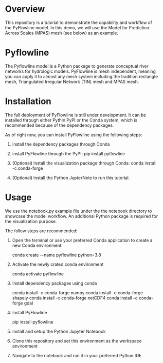 # Overview 
This repository is a tutorial to demonstrate the capability and workflow of the PyFlowline model. In this demo, we will use the Model for Prediction Across Scales (MPAS) mesh (see below) as an example.

# Pyflowline
The Pyflowline model is a Python package to generate conceptual river networks for hydrologic models. PyFlowline is mesh independent, meaning you can apply it to almost any mesh system including the tradition rectangle mesh, Triangulated Irregular Network (TIN) mesh and MPAS mesh.


# Installation
The full deployment of PyFlowline is still under development. It can be installed through either Pythin PyPI or the Conda system, which is recommended because of the dependency packages.

As of right now, you can install PyFlowline using the following steps:

1. install the dependency packages through Conda 


2. install PyFlowline through the PyPI:
    pip install pyflowline

3. (Optional) Install the visualization package through Conda:
    conda install -c conda-forge

4. (Optional) Install the Python JupterNote to run this tutorial.


# Usage
We use the notebook.py example file under the the notebook directory to showcase the model workflow.
An additional Python package is required for the visualization purpose. 

The follow steps are recommended:
1. Open the terminal or use your preferred Conda application to create a new Conda environment:

    conda create --name pyflowline python=3.8

2. Activate the newly crated conda environment

    conda activate pyflowline

3. Install dependency packages using conda

    conda install -c conda-forge numpy
    conda install -c conda-forge shapely
    conda install -c conda-forge netCDF4
    conda install -c conda-forge gdal

4. Install PyFlowline

    pip install pyflowline

5. Install and setup the Python Jupyter Notebook



6. Clone this repository and set this environment as the workspace environment

7. Navigate to the notebook and run it in your preferred Python IDE.




    

